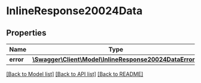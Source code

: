 # InlineResponse20024Data

## Properties
Name | Type | Description | Notes
------------ | ------------- | ------------- | -------------
**error** | [**\Swagger\Client\Model\InlineResponse20024DataError[]**](InlineResponse20024DataError.md) |  | [optional] 

[[Back to Model list]](../../README.md#documentation-for-models) [[Back to API list]](../../README.md#documentation-for-api-endpoints) [[Back to README]](../../README.md)

